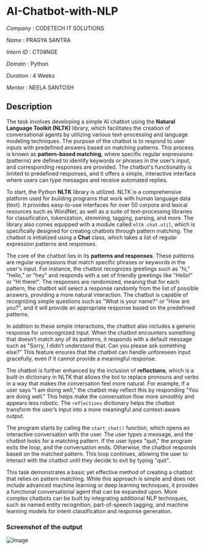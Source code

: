 # AI-Chatbot-with-NLP

*Company* : CODETECH IT SOLUTIONS

*Name* : PRAGYA SANTRA

*Intern ID* : CT08NGE

*Domain* : Python

*Duration* : 4 Weeks

*Mentor* : NEELA SANTOSH

## Description

The task involves developing a simple AI chatbot using the **Natural Language Toolkit (NLTK)** library, which facilitates the creation of conversational agents by utilizing various text-processing and language modeling techniques. The purpose of the chatbot is to respond to user inputs with predefined answers based on matching patterns. This process is known as **pattern-based matching**, where specific regular expressions (patterns) are defined to identify keywords or phrases in the user’s input, and corresponding responses are provided. The chatbot's functionality is limited to predefined responses, and it offers a simple, interactive interface where users can type messages and receive automated replies.

To start, the Python **NLTK** library is utilized. NLTK is a comprehensive platform used for building programs that work with human language data (text). It provides easy-to-use interfaces for over 50 corpora and lexical resources such as WordNet, as well as a suite of text-processing libraries for classification, tokenization, stemming, tagging, parsing, and more. The library also comes equipped with a module called `nltk.chat.util`, which is specifically designed for creating chatbots through pattern matching. The chatbot is initialized using a **Chat** class, which takes a list of regular expression patterns and responses.

The core of the chatbot lies in its **patterns and responses**. These patterns are regular expressions that match specific phrases or keywords in the user's input. For instance, the chatbot recognizes greetings such as "hi," "hello," or "hey" and responds with a set of friendly greetings like "Hello!" or "Hi there!". The responses are randomized, meaning that for each pattern, the chatbot will select a response randomly from the list of possible answers, providing a more natural interaction. The chatbot is capable of recognizing simple questions such as "What is your name?" or "How are you?", and it will provide an appropriate response based on the predefined patterns.

In addition to these simple interactions, the chatbot also includes a generic response for unrecognized input. When the chatbot encounters something that doesn’t match any of its patterns, it responds with a default message such as "Sorry, I didn’t understand that. Can you please ask something else?" This feature ensures that the chatbot can handle unforeseen input gracefully, even if it cannot provide a meaningful response.

The chatbot is further enhanced by the inclusion of **reflections**, which is a built-in dictionary in NLTK that allows the bot to replace pronouns and verbs in a way that makes the conversation feel more natural. For example, if a user says "I am doing well," the chatbot may reflect this by responding "You are doing well." This helps make the conversation flow more smoothly and appears less robotic. The `reflections` dictionary helps the chatbot transform the user’s input into a more meaningful and context-aware output.

The program starts by calling the `start_chat()` function, which opens an interactive conversation with the user. The user types a message, and the chatbot looks for a matching pattern. If the user types "quit," the program exits the loop, and the conversation ends. Otherwise, the chatbot responds based on the matched pattern. This loop continues, allowing the user to interact with the chatbot until they decide to exit by typing "quit".

This task demonstrates a basic yet effective method of creating a chatbot that relies on pattern matching. While this approach is simple and does not include advanced machine learning or deep learning techniques, it provides a functional conversational agent that can be expanded upon. More complex chatbots can be built by integrating additional NLP techniques, such as named entity recognition, part-of-speech tagging, and machine learning models for intent classification and response generation.


### Screenshot of the output


![Image](https://github.com/user-attachments/assets/7c328fde-fec1-42fa-ab2a-989c073d556a)
